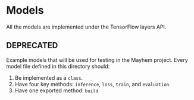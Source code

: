 # Models

All the models are implemented under the TensorFlow layers API.

## DEPRECATED

Example models that will be used for testing in the Mayhem project. Every model
file defined in this directory should:

1. Be implemented as a `class`.
2. Have four key methods: `inference`, `loss`, `train`, and `evaluation`.
3. Have one exported method: `build`


